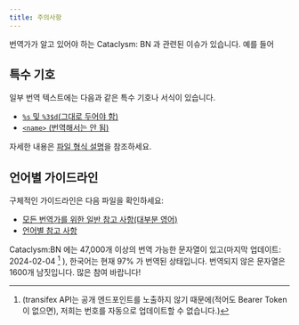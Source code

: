 ```yaml
---
title: 주의사항
---
```


번역가가 알고 있어야 하는 Cataclysm: BN 과 관련된 이슈가 있습니다. 예를 들어

## 특수 기호

일부 번역 텍스트에는 다음과 같은 특수 기호나 서식이 있습니다.

- [`%s` 및 `%3$d`(그대로 두어야 함)](../explanation/file_format.md#format-strings-and-newlines)
- [`<name>` (번역해서는 안 됨)](../explanation/file_format.md#special-tags-in-strings)

자세한 내용은 [파일 형식 설명](../explanation/file_format.md)을 참조하세요.

## 언어별 가이드라인

구체적인 가이드라인은 다음 파일을 확인하세요:

- [모든 번역가를 위한 일반 참고 사항(대부분 영어)](../explanation/style_all.md)
- [언어별 참고 사항](../explanation/style.md)

Cataclysm:BN 에는 47,000개 이상의 번역 가능한 문자열이 있고(마지막 업데이트: 2024-02-04 [^1] ),
한국어는 현재 97% 가 번역된 상태입니다. 번역되지 않은 문자열은 1600개 남짓입니다. 많은 참여
바랍니다!

[^1]: (transifex API는 공개 엔드포인트를 노출하지 않기 때문에(적어도 Bearer Token이 없으면), 저희는
번호를 자동으로 업데이트할 수 없습니다.)

